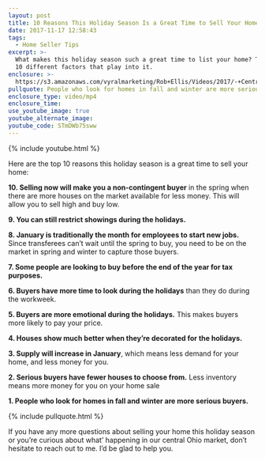 ```yaml
---
layout: post
title: 10 Reasons This Holiday Season Is a Great Time to Sell Your Home
date: 2017-11-17 12:58:43
tags:
  - Home Seller Tips
excerpt: >-
  What makes this holiday season such a great time to list your home? There are
  10 different factors that play into it.
enclosure: >-
  https://s3.amazonaws.com/vyralmarketing/Rob+Ellis/Videos/2017/-+Central+Ohio+Real+Estate+Agent.mp4
pullquote: People who look for homes in fall and winter are more serious buyers.
enclosure_type: video/mp4
enclosure_time:
use_youtube_image: true
youtube_alternate_image:
youtube_code: STmDWb75sww
---
```



{% include youtube.html %}

Here are the top 10 reasons this holiday season is a great time to sell your home:

**10. Selling now will make you a non-contingent buyer** in the spring when there are more houses on the market available for less money. This will allow you to sell high and buy low.

**9. You can still restrict showings during the holidays.**

**8. January is traditionally the month for employees to start new jobs.** Since transferees can’t wait until the spring to buy, you need to be on the market in spring and winter to capture those buyers.

**7. Some people are looking to buy before the end of the year for tax purposes.**

**6. Buyers have more time to look during the holidays** than they do during the workweek.

**5. Buyers are more emotional during the holidays.** This makes buyers more likely to pay your price.

**4. Houses show much better when they’re decorated for the holidays.**

**3. Supply will increase in January**, which means less demand for your home, and less money for you.

**2. Serious buyers have fewer houses to choose from.** Less inventory means more money for you on your home sale

**1. People who look for homes in fall and winter are more serious buyers.**

{% include pullquote.html %}

If you have any more questions about selling your home this holiday season or you’re curious about what’ happening in our central Ohio market, don’t hesitate to reach out to me. I’d be glad to help you.